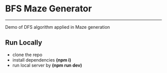 # BFS Maze Generator
---

Demo of DFS algorithm applied in Maze generation

## Run Locally

- clone the repo
- install dependencies __(npm i)__
- run local server by __(npm run dev)__
